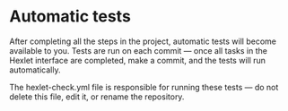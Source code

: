# Automatic tests

After completing all the steps in the project, automatic tests will become available to you. Tests are run on each commit — once all tasks in the Hexlet interface are completed, make a commit, and the tests will run automatically.

The hexlet-check.yml file is responsible for running these tests — do not delete this file, edit it, or rename the repository.
